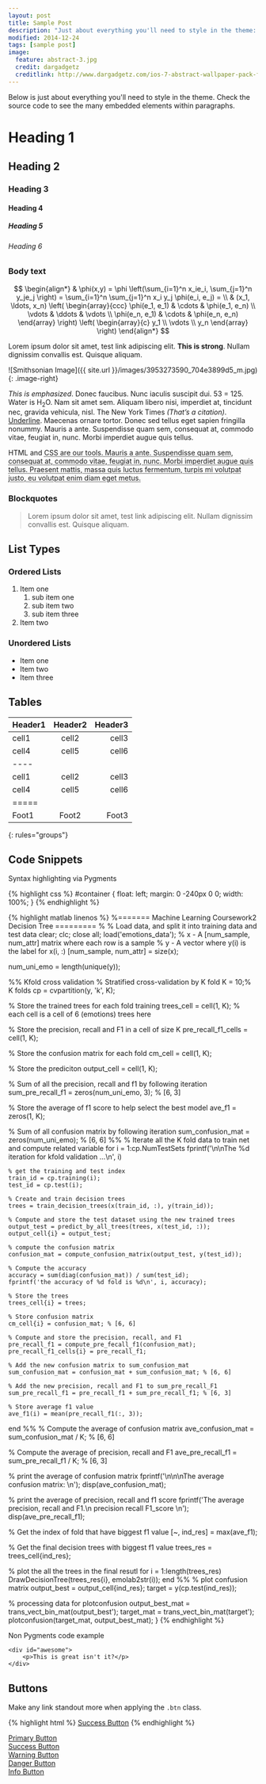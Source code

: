 ```yaml
---
layout: post
title: Sample Post
description: "Just about everything you'll need to style in the theme: headings, paragraphs, blockquotes, tables, code blocks, and more."
modified: 2014-12-24
tags: [sample post]
image:
  feature: abstract-3.jpg
  credit: dargadgetz
  creditlink: http://www.dargadgetz.com/ios-7-abstract-wallpaper-pack-for-iphone-5-and-ipod-touch-retina/
---
```


Below is just about everything you'll need to style in the theme. Check the source code to see the many embedded elements within paragraphs.

# Heading 1

## Heading 2

### Heading 3

#### Heading 4

##### Heading 5

###### Heading 6

### Body text


$$
\begin{align*}
  & \phi(x,y) = \phi \left(\sum_{i=1}^n x_ie_i, \sum_{j=1}^n y_je_j \right)
  = \sum_{i=1}^n \sum_{j=1}^n x_i y_j \phi(e_i, e_j) = \\
  & (x_1, \ldots, x_n) \left( \begin{array}{ccc}
      \phi(e_1, e_1) & \cdots & \phi(e_1, e_n) \\
      \vdots & \ddots & \vdots \\
      \phi(e_n, e_1) & \cdots & \phi(e_n, e_n)
    \end{array} \right)
  \left( \begin{array}{c}
      y_1 \\
      \vdots \\
      y_n
    \end{array} \right)
\end{align*}
$$

Lorem ipsum dolor sit amet, test link adipiscing elit. **This is strong**. Nullam dignissim convallis est. Quisque aliquam.

![Smithsonian Image]({{ site.url }}/images/3953273590_704e3899d5_m.jpg)
{: .image-right}

*This is emphasized*. Donec faucibus. Nunc iaculis suscipit dui. 53 = 125. Water is H<sub>2</sub>O. Nam sit amet sem. Aliquam libero nisi, imperdiet at, tincidunt nec, gravida vehicula, nisl. The New York Times <cite>(That’s a citation)</cite>. <u>Underline</u>. Maecenas ornare tortor. Donec sed tellus eget sapien fringilla nonummy. Mauris a ante. Suspendisse quam sem, consequat at, commodo vitae, feugiat in, nunc. Morbi imperdiet augue quis tellus.

HTML and <abbr title="cascading stylesheets">CSS<abbr> are our tools. Mauris a ante. Suspendisse quam sem, consequat at, commodo vitae, feugiat in, nunc. Morbi imperdiet augue quis tellus. Praesent mattis, massa quis luctus fermentum, turpis mi volutpat justo, eu volutpat enim diam eget metus.

### Blockquotes

> Lorem ipsum dolor sit amet, test link adipiscing elit. Nullam dignissim convallis est. Quisque aliquam.

## List Types

### Ordered Lists

1. Item one
   1. sub item one
   2. sub item two
   3. sub item three
2. Item two

### Unordered Lists

* Item one
* Item two
* Item three

## Tables

| Header1 | Header2 | Header3 |
|:--------|:-------:|--------:|
| cell1   | cell2   | cell3   |
| cell4   | cell5   | cell6   |
|----
| cell1   | cell2   | cell3   |
| cell4   | cell5   | cell6   |
|=====
| Foot1   | Foot2   | Foot3
{: rules="groups"}

## Code Snippets

Syntax highlighting via Pygments

{% highlight css %}
#container {
  float: left;
  margin: 0 -240px 0 0;
  width: 100%;
}
{% endhighlight %}


{% highlight matlab linenos %}
%======= Machine Learning Coursework2 Decision Tree =========
%
% Load data, and split it into training data and test data
clear; clc; close all;
load('emotions_data'); 
% x - A [num_sample, num_attr] matrix where each row is a sample
% y - A vector where y(i) is the label for x(i, :)
[num_sample, num_attr] = size(x);

num_uni_emo = length(unique(y));

%% Kfold cross validation
% Stratified cross-validation by K fold
K = 10;% K folds
cp = cvpartition(y, 'k', K);

% Store the trained trees for each fold training
trees_cell = cell(1, K); % each cell is a cell of 6 (emotions) trees here

% Store the precision, recall and F1 in a cell of size K
pre_recall_f1_cells = cell(1, K);

% Store the confusion matrix for each fold
cm_cell = cell(1, K);

% Store the prediciton 
output_cell = cell(1, K);

% Sum of all the precision, recall and f1 by following iteration
sum_pre_recall_f1 = zeros(num_uni_emo, 3); % [6, 3]

% Store the average of f1 score to help select the best model
ave_f1 = zeros(1, K);

% Sum of all confusion matrix by following iteration
sum_confusion_mat = zeros(num_uni_emo); % [6, 6]
%%
% Iterate all the K fold data to train net and compute related variable
for i = 1:cp.NumTestSets
    fprintf('\n\nThe %d iteration for kfold validation ...\n', i)
    
    % get the training and test index
    train_id = cp.training(i);
    test_id = cp.test(i);
    
    % Create and train decision trees 
    trees = train_decision_trees(x(train_id, :), y(train_id));
    
    % Compute and store the test dataset using the new trained trees
    output_test = predict_by_all_trees(trees, x(test_id, :));
    output_cell{i} = output_test;
    
    % compute the confusion matrix
    confusion_mat = compute_confusion_matrix(output_test, y(test_id));
    
    % Compute the accuracy
    accuracy = sum(diag(confusion_mat)) / sum(test_id);
    fprintf('the accuracy of %d fold is %d\n', i, accuracy);
    
    % Store the trees 
    trees_cell{i} = trees;
    
    % Store confusion matrix
    cm_cell{i} = confusion_mat; % [6, 6]

    % Compute and store the precision, recall, and F1
    pre_recall_f1 = compute_pre_fecall_f1(confusion_mat);
    pre_recall_f1_cells{i} = pre_recall_f1;
    
    % Add the new confusion matrix to sum_confusion_mat
    sum_confusion_mat = confusion_mat + sum_confusion_mat; % [6, 6]
    
    % Add the new precision, recall and F1 to sum_pre_recall_F1
    sum_pre_recall_f1 = pre_recall_f1 + sum_pre_recall_f1; % [6, 3]
    
    % Store average f1 value
    ave_f1(i) = mean(pre_recall_f1(:, 3));
  
end
%%
% Compute the average of confusion matrix
ave_confusion_mat = sum_confusion_mat / K; % [6, 6]

% Compute the average of precision, recall and F1
ave_pre_recall_f1 = sum_pre_recall_f1 / K; % [6, 3]

% print the average of confusion matrix
fprintf('\n\n\nThe average confusion matrix: \n');
disp(ave_confusion_mat);

% print the average of precision, recall and f1 score
fprintf('The average precision, recall and F1.\n  precision   recall   F1_score \n');
disp(ave_pre_recall_f1);

% Get the index of fold that have biggest f1 value
[~, ind_res] = max(ave_f1);

% Get the final decision trees with biggest f1 value
trees_res = trees_cell{ind_res};

% plot the all the trees in the final resutl
for i = 1:length(trees_res)
    DrawDecisionTree(trees_res{i}, emolab2str(i));
end
%%
% plot confusion matrix
output_best = output_cell{ind_res};
target = y(cp.test(ind_res));

% processing data for plotconfusion 
output_best_mat = trans_vect_bin_mat(output_best');
target_mat = trans_vect_bin_mat(target');
plotconfusion(target_mat, output_best_mat);
}
{% endhighlight %}

Non Pygments code example

    <div id="awesome">
        <p>This is great isn't it?</p>
    </div>

## Buttons

Make any link standout more when applying the `.btn` class.

{% highlight html %}
<a href="#" class="btn btn-success">Success Button</a>
{% endhighlight %}

<div markdown="0"><a href="#" class="btn">Primary Button</a></div>
<div markdown="0"><a href="#" class="btn btn-success">Success Button</a></div>
<div markdown="0"><a href="#" class="btn btn-warning">Warning Button</a></div>
<div markdown="0"><a href="#" class="btn btn-danger">Danger Button</a></div>
<div markdown="0"><a href="#" class="btn btn-info">Info Button</a></div>
